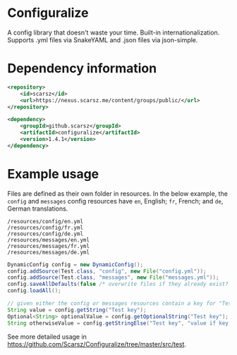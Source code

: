 # Configuralize
A config library that doesn't waste your time. Built-in internationalization.
Supports .yml files via SnakeYAML and .json files via json-simple.

# Dependency information
```xml
<repository>
    <id>scarsz</id>
    <url>https://nexus.scarsz.me/content/groups/public/</url>
</repository>

<dependency>
    <groupId>github.scarsz</groupId>
    <artifactId>configuralize</artifactId>
    <version>1.4.1</version>
</dependency>
```

# Example usage
Files are defined as their own folder in resources. In the below example,
the `config` and `messages` config resources have `en`, English; `fr`, French;
and `de`, German translations.
```
/resources/config/en.yml
/resources/config/fr.yml
/resources/config/de.yml
/resources/messages/en.yml
/resources/messages/fr.yml
/resources/messages/de.yml
```
```java
DynamicConfig config = new DynamicConfig();
config.addSource(Test.class, "config", new File("config.yml"));
config.addSource(Test.class, "messages", new File("messages.yml"));
config.saveAllDefaults(false /* overwrite files if they already exist? */);
config.loadAll();

// given either the config or messages resources contain a key for "Test key"...
String value = config.getString("Test key");
Optional<String> optionalValue = config.getOptionalString("Test key");
String otherwiseValue = config.getStringElse("Test key", "value if key not in either resource");
```

See more detailed usage in https://github.com/Scarsz/Configuralize/tree/master/src/test.
